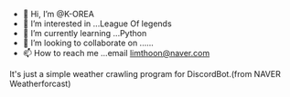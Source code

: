 - 👋 Hi, I’m @K-OREA
- 👀 I’m interested in ...League Of legends
- 🌱 I’m currently learning ...Python
- 💞️ I’m looking to collaborate on ......
- 📫 How to reach me ...email limthoon@naver.com

<!---
K-OREA/K-OREA is a ✨ special ✨ repository because its `README.md` (this file) appears on your GitHub profile.
You can click the Preview link to take a look at your changes.
--->
It's just a simple weather crawling program for DiscordBot.(from NAVER Weatherforcast)  